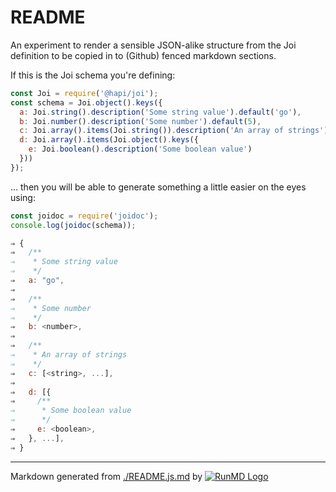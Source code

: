 <!--
  -- This file is auto-generated from ./README.js.md. Changes should be made there.
  -->

# README

An experiment to render a sensible JSON-alike structure from the Joi definition
to be copied in to (Github) fenced markdown sections.

If this is the Joi schema you're defining:

```javascript
const Joi = require('@hapi/joi');
const schema = Joi.object().keys({
  a: Joi.string().description('Some string value').default('go'),
  b: Joi.number().description('Some number').default(5),
  c: Joi.array().items(Joi.string()).description('An array of strings'),
  d: Joi.array().items(Joi.object().keys({
    e: Joi.boolean().description('Some boolean value')
  }))
});

```

… then you will be able to generate something a little easier on the eyes using:

```javascript
const joidoc = require('joidoc');
console.log(joidoc(schema));

⇒ {
⇒   /**
⇒    * Some string value
⇒    */
⇒   a: "go",
⇒ 
⇒   /**
⇒    * Some number
⇒    */
⇒   b: <number>,
⇒ 
⇒   /**
⇒    * An array of strings
⇒    */
⇒   c: [<string>, ...],
⇒ 
⇒   d: [{
⇒     /**
⇒      * Some boolean value
⇒      */
⇒     e: <boolean>,
⇒   }, ...],
⇒ }
```

----
Markdown generated from [./README.js.md](README.js.md) by [![RunMD Logo](http://i.imgur.com/h0FVyzU.png)](https://github.com/broofa/runmd)